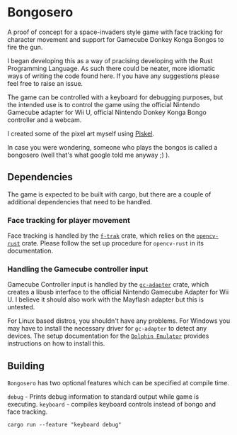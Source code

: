 # Bongosero

A proof of concept for a space-invaders style game with face tracking for character movement and support for Gamecube Donkey Konga Bongos to fire the gun.

I began developing this as a way of pracising developing with the Rust Programming Language. As such there could be neater, more idiomatic ways of writing the code found here. If you have any suggestions please feel free to raise an issue.

The game can be controlled with a keyboard for debugging purposes, but the intended use is to control the game using the official Nintendo Gamecube adapter for Wii U, official Nintendo Donkey Konga Bongo controller and a webcam.

I created some of the pixel art myself using <a href="https://www.piskelapp.com/">Piskel</a>.

In case you were wondering, someone who plays the bongos is called a bongosero (well that's what google told me anyway ;) ).

## Dependencies
The game is expected to be built with cargo, but there are a couple of additional dependencies that need to be handled.

### Face tracking for player movement
Face tracking is handled by the [`f-trak`](https://github.com/Payne325/f-trak) crate, which relies on the [`opencv-rust`](https://github.com/twistedfall/opencv-rust) crate. Please follow the set up procedure for `opencv-rust` in its documentation.

### Handling the Gamecube controller input
Gamecube Controller input is handled by the [`gc-adapter`](https://github.com/jam1garner/gc-adapter) crate, which creates a libusb interface to the official Nintendo Gamecube Adapter for Wii U. I believe it should also work with the Mayflash adapter but this is untested.

For Linux based distros, you shouldn't have any problems.
For Windows you may have to install the necessary driver for `gc-adapter` to detect any devices. The setup documentation for the [`Dolphin Emulator`](https://dolphin-emu.org/docs/guides/how-use-official-gc-controller-adapter-wii-u/#Windows) provides instructions on how to install this.  

## Building

`Bongosero` has two optional features which can be specified at compile time.

`debug` - Prints debug information to standard output while game is executing.
`keyboard` - compiles keyboard controls instead of bongo and face tracking.

```
cargo run --feature "keyboard debug"
```

